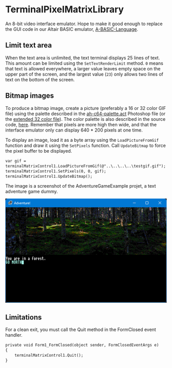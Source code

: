 # TerminalPixelMatrixLibrary
An 8-bit video interface emulator. Hope to make it good enough to replace the GUI code in our Altair BASIC emulator, [A-BASIC-Language](https://github.com/tomas-hakansson/A-BASIC-Language).

## Limit text area

When the text area is unlimited, the text terminal displays 25 lines of text.
This amount can be limited using the `SetTextRenderLimit` method.
`0` means that text is allowed everywhere, a larger value leaves empty space on the
upper part of the screen, and the largest value (`23`) only allows two
lines of text on the bottom of the screen.

## Bitmap images

To produce a bitmap image, create a picture (preferably a 16 or 32 color GIF file) using
the palette described in the
[ah-c64-palette.act](https://github.com/Anders-H/TerminalPixelMatrixLibrary/blob/main/ah-c64-palette.act) Photoshop file
(or the [extended 32 color file](https://github.com/Anders-H/TerminalPixelMatrixLibrary/blob/main/ah-c64-palette-extended.act)).
The color palette is also described in the source code, [here](https://github.com/Anders-H/TerminalPixelMatrixLibrary/blob/main/TerminalMatrix/TerminalColor/Palette.cs).
Remember that pixels are more high then wide, and that the interface emulator only can display 640 * 200 pixels at one time.

To display an image, load it as a byte array using the `LoadPictureFromGif` function and draw it using the `SetPixels` function.
Call `UpdateBitmap` to force the pixel buffer to be displayed.

```
var gif = terminalMatrixControl1.LoadPictureFromGif(@"..\..\..\..\testgif.gif");
terminalMatrixControl1.SetPixels(0, 0, gif);
terminalMatrixControl1.UpdateBitmap();
```

The image is a screenshot of the AdventureGameExample projet, a text adventure game dummy.

![Text adventure dummy](https://raw.githubusercontent.com/Anders-H/TerminalPixelMatrixLibrary/main/screenshot_adventure_game_dummy.jpg)

## Limitations

For a clean exit, you must call the Quit method in the FormClosed event handler.

```
private void Form1_FormClosed(object sender, FormClosedEventArgs e)
{
    terminalMatrixControl1.Quit();
}
```